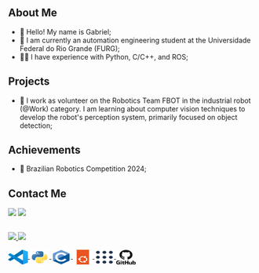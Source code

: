 ## About Me
- 👦 Hello! My name is Gabriel;
- 📖 I am currently an automation engineering student at the Universidade Federal do Rio Grande (FURG);
- 👨‍💻 I have experience with Python, C/C++, and ROS;

## Projects
- 🤖 I work as volunteer on the Robotics Team FBOT in the industrial robot (@Work) category. I am learning about computer vision techniques to develop the robot's perception system, primarily focused on object detection;

## Achievements
- 🥈 Brazilian Robotics Competition 2024;

## Contact Me
<div>
  <a href="https://www.linkedin.com/in/gabrieltlt " target="_blank"><img src="https://img.shields.io/badge/LinkedIn-0077B5?style=for-the-badge&logo=linkedin&logoColor=white"
target="_blank"></a>
  <a href="mailto:gabrieltlt721@gmail.com" target="_blank"><img src="https://img.shields.io/badge/Gmail-D14836?style=for-the-badge&logo=gmail&logoColor=white"
target="_blank"></a>
</div>

##
<div>
  <a href="https://www.github.com/gabrieltlt/">
  <img height="170em" src="https://github-readme-stats.vercel.app/api?username=gabrieltlt&show_icons=true&theme=algolia&include_all_commits=false&count_private=true"/>
  <img height="170em" src="https://github-readme-stats.vercel.app/api/top-langs/?username=gabrieltlt&layout=compact&langs_count=16&theme=algolia"/>
</div>

</div>
<div style="display: inline_block"><br>
  <img align="center" alt="Gabriel-VSCode" height="30" width="40" src="https://github.com/devicons/devicon/blob/master/icons/vscode/vscode-original.svg"/>
  <img align="center" alt="Gabriel-Python" height="30" width="40" src="https://raw.githubusercontent.com/devicons/devicon/master/icons/python/python-original.svg"/>
  <img align="center" alt="Gabriel-C" height="30" width="40" src="https://github.com/devicons/devicon/blob/master/icons/c/c-original.svg"/>
  <img align="center" alt="Gabriel-Github" height="30" width="40" src="https://github.com/devicons/devicon/blob/master/icons/ubuntu/ubuntu-original.svg"/>
  <img align="center" alt="Gabriel-ROS" height="30" width="40" src="https://github.com/devicons/devicon/blob/master/icons/ros/ros-original.svg"/>
  <img align="center" alt="Gabriel-Ubuntu" height="30" width="40" src="https://raw.githubusercontent.com/devicons/devicon/00f02ef57fb7601fd1ddcc2fe6fe670fef3ae3e4/icons/github/github-original-wordmark.svg"/>
</div>
